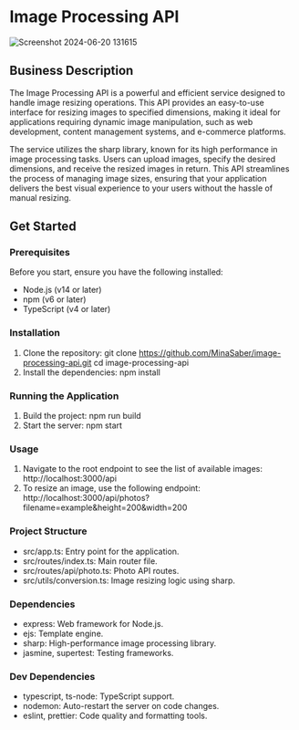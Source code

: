 # Image Processing API
![Screenshot 2024-06-20 131615](https://github.com/MinaSaber/Image-Processing-API/assets/67694375/142c40d0-9efe-4af5-a000-0f5bc8149a4f)

## Business Description
The Image Processing API is a powerful and efficient service designed to handle image resizing operations. This API provides an easy-to-use interface for resizing images to specified dimensions, making it ideal for applications requiring dynamic image manipulation, such as web development, content management systems, and e-commerce platforms.

The service utilizes the sharp library, known for its high performance in image processing tasks. Users can upload images, specify the desired dimensions, and receive the resized images in return. This API streamlines the process of managing image sizes, ensuring that your application delivers the best visual experience to your users without the hassle of manual resizing.

## Get Started
### Prerequisites
Before you start, ensure you have the following installed:
- Node.js (v14 or later)
- npm (v6 or later)
- TypeScript (v4 or later)

### Installation
1. Clone the repository:
git clone https://github.com/MinaSaber/image-processing-api.git
cd image-processing-api
2. Install the dependencies:
npm install

### Running the Application
1. Build the project:
   npm run build
3. Start the server:
  npm start

### Usage
1. Navigate to the root endpoint to see the list of available images:
   http://localhost:3000/api
3. To resize an image, use the following endpoint:
  http://localhost:3000/api/photos?filename=example&height=200&width=200

### Project Structure
- src/app.ts: Entry point for the application.
- src/routes/index.ts: Main router file.
- src/routes/api/photo.ts: Photo API routes.
- src/utils/conversion.ts: Image resizing logic using sharp.
### Dependencies
- express: Web framework for Node.js.
- ejs: Template engine.
- sharp: High-performance image processing library.
- jasmine, supertest: Testing frameworks.
### Dev Dependencies
- typescript, ts-node: TypeScript support.
- nodemon: Auto-restart the server on code changes.
- eslint, prettier: Code quality and formatting tools.











